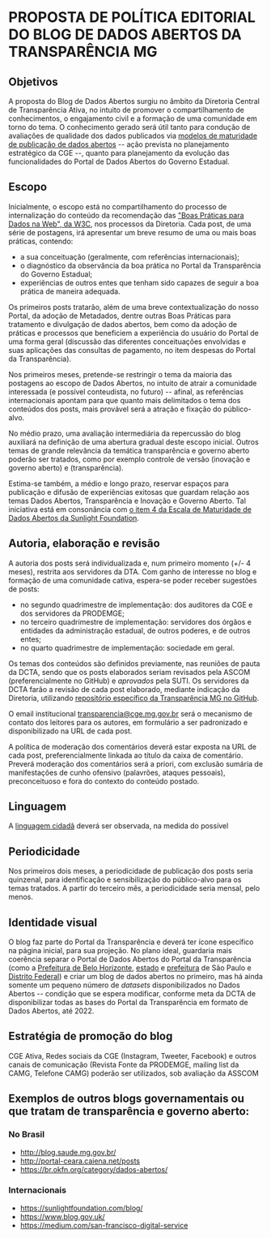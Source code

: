 # PROPOSTA DE POLÍTICA EDITORIAL DO BLOG DE DADOS ABERTOS DA TRANSPARÊNCIA MG

## Objetivos

A proposta do Blog de Dados Abertos surgiu no âmbito da Diretoria Central de Transparência Ativa, no intuito de promover o compartilhamento de conhecimentos, o engajamento civil e a formação de uma comunidade em torno do tema. O conhecimento gerado será útil tanto para condução de avaliações de qualidade dos dados publicados via [modelos de maturidade de publicação de dados abertos](https://certificates.theodi.org/en/about/badgelevels) -- ação prevista no planejamento estratégico da CGE --, quanto para planejamento da evolução das funcionalidades do Portal de Dados Abertos do Governo Estadual.

## Escopo

Inicialmente, o escopo está no compartilhamento do processo de internalização do conteúdo da recomendação das ["Boas Práticas para Dados na Web", da W3C](http://www.w3c.br/traducoes/DWBP-pt-br/#bestPractices), nos processos da Diretoria. Cada post, de uma série de postagens, irá apresentar um breve resumo de uma ou mais boas práticas, contendo:

* a sua conceituação (geralmente, com referências internacionais);
* o diagnóstico da observância da boa prática no Portal da Transparência do Governo Estadual;
* experiências de outros entes que tenham sido capazes de seguir a boa prática de maneira adequada.

Os primeiros posts tratarão, além de uma breve contextualização do nosso Portal, da adoção de Metadados, dentre outras Boas Práticas para tratamento e divulgação de dados abertos, bem como da adoção de práticas e processos que beneficiem a experiência do usuário do Portal de uma forma geral (discussão das diferentes conceituações envolvidas e suas aplicações das consultas de pagamento, no item despesas do Portal da Transparência).

Nos primeiros meses, pretende-se restringir o tema da maioria das postagens ao escopo de Dados Abertos, no intuito de atrair a comunidade interessada (e possível conteudista, no futuro) -- afinal, as referências internacionais apontam para que quanto mais delimitados o tema dos conteúdos dos posts, mais provável será a atração e fixação do público-alvo.

No médio prazo, uma avaliação intermediária da repercussão do blog auxiliará na definição de uma abertura gradual deste escopo inicial. Outros temas de grande relevância da temática transparência e governo aberto poderão ser tratados, como por exemplo controle de versão (inovação e governo aberto) e (transparência).

Estima-se também, a médio e longo prazo, reservar espaços para publicação e difusão de experiências exitosas que guardam relação aos temas Dados Abertos, Transparência e Inovação e Governo Aberto. Tal iniciativa está em consonância com [o item 4 da Escala de Maturidade de Dados Abertos da Sunlight Foundation](https://sunlightfoundation.com/2019/08/15/an-open-data-maturity-scale-for-cities-to-find-right-sized-solutions/).

## Autoria, elaboração e revisão

A autoria dos posts será individualizada e, num primeiro momento (+/- 4 meses), restrita aos servidores da DTA. Com ganho de interesse no blog e formação de uma comunidade cativa, espera-se poder receber sugestões de posts:

* no segundo quadrimestre de implementação: dos auditores da CGE e dos servidores da PRODEMGE;
* no terceiro quadrimestre de implementação: servidores dos órgãos e entidades da administração estadual, de outros poderes, e de outros entes;
* no quarto quadrimestre de implementação: sociedade em geral.

Os temas dos conteúdos são definidos previamente, nas reuniões de pauta da DCTA, sendo que os posts elaborados seriam revisados pela ASCOM (preferencialmente no GitHub) e *aprovados* pela SUTI. Os servidores da DCTA farão a revisão de cada post elaborado, mediante indicação da Diretoria, utilizando [repositório específico da Transparência MG no GitHub](https://github.com/transparencia-mg).

O email institucional <transparencia@cge.mg.gov.br> será o mecanismo de contato dos leitores para os autores, em formulário a ser padronizado e disponibilizado na URL de cada post.

A política de moderação dos comentários deverá estar exposta na URL de cada post, preferencialmente linkada ao título da caixa de comentário. Preverá moderação dos comentários será a priori, com exclusão sumária de manifestações de cunho ofensivo (palavrões, ataques pessoais), preconceituoso e fora do contexto do conteúdo postado.

## Linguagem

A [linguagem cidadã](http://www.gespublica.gov.br/sites/default/files/documentos/linguagem_cidada_-_versao_final_web.pdf) deverá ser observada, na medida do possível

## Periodicidade

Nos primeiros dois meses, a periodicidade de publicação dos posts seria quinzenal, para identificação e sensibilização do público-alvo para os temas tratados. A partir do terceiro mês, a periodicidade seria mensal, pelo menos.

## Identidade visual

O blog faz parte do Portal da Transparência e deverá ter ícone específico na página inicial, para sua projeção. No plano ideal, guardaria mais coerência separar o Portal de Dados Abertos do Portal da Transparência (como a [Prefeitura de Belo Horizonte](https://dados.pbh.gov.br/), [estado](http://www.governoaberto.sp.gov.br/) e [prefeitura](http://dados.prefeitura.sp.gov.br/pt_PT/) de São Paulo e [Distrito Federal](http://dados.gov.br/organization/distrito-federal)) e criar um blog de dados abertos no primeiro, mas há ainda somente um pequeno número de *datasets* disponibilizados no Dados Abertos -- condição que se espera modificar, conforme meta da DCTA de disponibilizar todas as bases do Portal da Transparência em formato de Dados Abertos, até 2022.

## Estratégia de promoção do blog

CGE Ativa, Redes sociais da CGE (Instagram, Tweeter, Facebook) e outros canais de comunicação (Revista Fonte da PRODEMGE, mailing list da CAMG, Telefone CAMG) poderão ser utilizados, sob avaliação da ASSCOM

## Exemplos de outros blogs governamentais ou que tratam de transparência e governo aberto:

### No Brasil

* <http://blog.saude.mg.gov.br/>
* <http://portal-ceara.caiena.net/posts>
* <https://br.okfn.org/category/dados-abertos/>

### Internacionais

* <https://sunlightfoundation.com/blog/>
* <https://www.blog.gov.uk/>
* <https://medium.com/san-francisco-digital-service>
